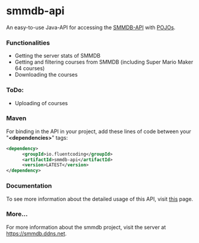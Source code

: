 # smmdb-api
An easy-to-use Java-API for accessing the [SMMDB-API](https://github.com/Tarnadas/smmdb/#public-api)</a> with [POJOs](https://en.wikipedia.org/wiki/Plain_old_Java_object).

### Functionalities
- Getting the server stats of SMMDB
- Getting and filtering courses from SMMDB (including Super Mario Maker 64 courses)
- Downloading the courses

### ToDo:
- Uploading of courses

### Maven
For binding in the API in your project, add these lines of code between your "**\<dependencies\>**" tags:
```xml
<dependency>
      <groupId>io.fluentcoding</groupId>
      <artifactId>smmdb-api</artifactId>
      <version>LATEST</version>
</dependency>  
```

### Documentation
To see more information about the detailed usage of this API, visit [this](https://zsuckylp.gitbook.io/workspace/) page.

### More...
For more information about the smmdb project, visit the server at https://smmdb.ddns.net.
